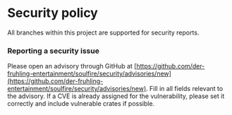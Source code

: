 # Security policy

All branches within this project are supported for security reports.

### Reporting a security issue

Please open an advisory through GitHub at [https://github.com/der-fruhling-entertainment/soulfire/security/advisories/new](https://github.com/der-fruhling-entertainment/soulfire/security/advisories/new). Fill in all fields relevant to the advisory. If a CVE is already assigned for the vulnerability, please set it correctly and include vulnerable crates if possible.
